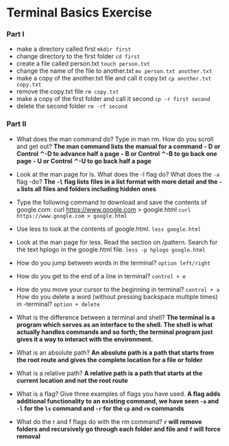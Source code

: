 # Terminal Basics Exercise

### Part I

- make a directory called first `mkdir first`
- change directory to the first folder `cd first`
- create a file called person.txt `touch person.txt`
- change the name of the file to another.txt `mv person.txt another.txt`
- make a copy of the another.txt file and call it copy.txt `cp another.txt copy.txt`
- remove the copy.txt file `rm copy.txt`
- make a copy of the first folder and call it second `cp -r first second`
- delete the second folder `rm -rf second`

### Part II

- What does the man command do? Type in man rm. How do you scroll and get out? **The man command lists the manual for a command**
    **- D or Control ⌃-D to advance half a page**
    **- B or Control ⌃-B to go back one page**
    **- U or Control ⌃-U to go back half a page**
    
- Look at the man page for ls. What does the -l flag do? What does the 
`-a` flag -do? **The `-l` flag lists files in a list format with more detail and the `-a` lists all files and folders including hidden ones**

- Type the following command to download and save the contents of google.com: curl https://www.google.com > google.html `curl https://www.google.com > google.html`

- Use less to look at the contents of google.html. `less google.html`

- Look at the man page for less. Read the section on /pattern. Search for the text hplogo in the google.html file. `less -p hplogo google.html`

- How do you jump between words in the terminal? `option left/right`

- How do you get to the end of a line in terminal? `control + e`

- How do you move your cursor to the beginning in terminal?  `control + a`
How do you delete a word (without pressing backspace multiple times) in -terminal? `option + delete`

- What is the difference between a terminal and shell? **The terminal is a  program which serves as an interface to the shell. The shell is what actually handles commands and so forth; the terminal program just gives it a way to interact with the environment.**

- What is an absolute path? **An absolute path is a path that starts from the root route and gives the complete location for a file or folder**

- What is a relative path? **A relative path is a path that starts at the current location and not the root route**

- What is a flag? Give three examples of flags you have used. **A flag adds additional functionality to an existing command, we have seen `-a` and `-l` for the `ls` command and `-r` for the `cp` and `rm` commands**

- What do the r and f flags do with the rm command? **`r` will remove folders and recursively go through each folder and file and `f` will force removal**
